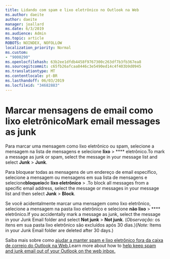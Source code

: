 ```yaml
---
title: Lidando com spam e lixo eletrônico no Outlook na Web
ms.author: daeite
author: daeite
manager: joallard
ms.date: 6/3/2019
ms.audience: Admin
ms.topic: article
ROBOTS: NOINDEX, NOFOLLOW
localization_priority: Normal
ms.custom:
- "9000290"
ms.openlocfilehash: 63b2ee1dfdb4458f9767300c263df7b3fb367ea8
ms.sourcegitcommit: c65fb26afcaa8446c3e5490ed14c4f403b9d0945
ms.translationtype: MT
ms.contentlocale: pt-BR
ms.lasthandoff: 06/03/2019
ms.locfileid: "34682883"
---
```

# <a name="mark-email-messages-as-junk"></a><span data-ttu-id="3cc4e-102">Marcar mensagens de email como lixo eletrônico</span><span class="sxs-lookup"><span data-stu-id="3cc4e-102">Mark email messages as junk</span></span>

<span data-ttu-id="3cc4e-103">Para marcar uma mensagem como lixo eletrônico ou spam, selecione a mensagem na lista de mensagens e selecione **lixo** > \*\*\*\* eletrônico.</span><span class="sxs-lookup"><span data-stu-id="3cc4e-103">To mark a message as junk or spam, select the message in your message list and select **Junk** > **Junk**.</span></span>

<span data-ttu-id="3cc4e-104">Para bloquear todas as mensagens de um endereço de email específico, selecione a mensagem ou mensagens em sua lista de mensagens e selecione**bloqueio**de **lixo eletrônico** > .</span><span class="sxs-lookup"><span data-stu-id="3cc4e-104">To block all messages from a specific email address, select the message or messages in your message list and then select **Junk** > **Block**.</span></span>

<span data-ttu-id="3cc4e-105">Se você acidentalmente marcar uma mensagem como lixo eletrônico, selecione a mensagem na pasta lixo eletrônico e selecione **não lixo** > \*\*\*\* eletrônico.</span><span class="sxs-lookup"><span data-stu-id="3cc4e-105">If you accidentally mark a message as junk, select the message in your Junk Email folder and select **Not junk** > **Not junk**.</span></span> <span data-ttu-id="3cc4e-106">(*Observação:* os itens em sua pasta lixo eletrônico são excluídos após 30 dias.)</span><span class="sxs-lookup"><span data-stu-id="3cc4e-106">(*Note:* Items in your Junk Email folder are deleted after 30 days.)</span></span>

<span data-ttu-id="3cc4e-107">Saiba mais sobre como [ajudar a manter spam e lixo eletrônico fora da caixa de correio do Outlook na Web.](https://support.office.com/article/db786e79-54e2-40cc-904f-d89d57b7f41d)</span><span class="sxs-lookup"><span data-stu-id="3cc4e-107">Learn more about how to [help keep spam and junk email out of your Outlook on the web inbox.](https://support.office.com/article/db786e79-54e2-40cc-904f-d89d57b7f41d)</span></span>
